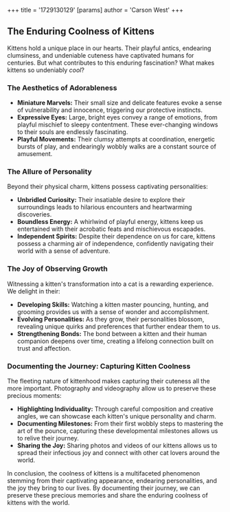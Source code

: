+++
 title = '1729130129'
[params]
	author = 'Carson West'
+++
## The Enduring Coolness of Kittens

Kittens hold a unique place in our hearts. Their playful antics, endearing clumsiness, and undeniable cuteness have captivated humans for centuries.  But what contributes to this enduring fascination? What makes kittens so undeniably *cool*? 

###  The Aesthetics of Adorableness

* **Miniature Marvels:** Their small size and delicate features evoke a sense of vulnerability and innocence, triggering our protective instincts.  
* **Expressive Eyes:** Large, bright eyes convey a range of emotions, from playful mischief to sleepy contentment. These ever-changing windows to their souls are endlessly fascinating.
* **Playful Movements:** Their clumsy attempts at coordination, energetic bursts of play, and endearingly wobbly walks are a constant source of amusement.

###  The Allure of Personality

Beyond their physical charm, kittens possess captivating personalities:

* **Unbridled Curiosity:** Their insatiable desire to explore their surroundings leads to hilarious encounters and heartwarming discoveries. 
* **Boundless Energy:**  A whirlwind of playful energy, kittens keep us entertained with their acrobatic feats and mischievous escapades. 
* **Independent Spirits:**  Despite their dependence on us for care, kittens possess a charming air of independence,  confidently navigating their world with a sense of adventure. 

###  The Joy of Observing Growth

Witnessing a kitten's transformation into a cat is a rewarding experience. We delight in their:

* **Developing Skills:**  Watching a kitten master pouncing, hunting, and grooming provides us with a sense of wonder and accomplishment. 
* **Evolving Personalities:** As they grow, their personalities blossom, revealing unique quirks and preferences that further endear them to us.
* **Strengthening Bonds:** The bond between a kitten and their human companion deepens over time, creating a lifelong connection built on trust and affection. 

###  Documenting the Journey: Capturing Kitten Coolness

The fleeting nature of kittenhood makes capturing their cuteness all the more important.  Photography and videography allow us to preserve these precious moments:

* **Highlighting Individuality:**  Through careful composition and creative angles, we can showcase each kitten's unique personality and charm.
* **Documenting Milestones:**  From their first wobbly steps to mastering the art of the pounce, capturing these developmental milestones allows us to relive their journey.
* **Sharing the Joy:**  Sharing photos and videos of our kittens allows us to spread their infectious joy and connect with other cat lovers around the world.

In conclusion, the coolness of kittens is a multifaceted phenomenon stemming from their captivating appearance, endearing personalities, and the joy they bring to our lives.  By documenting their journey, we can preserve these precious memories and share the enduring coolness of kittens with the world. 
